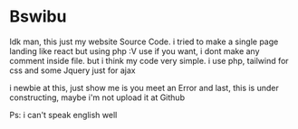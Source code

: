 # Bswibu
Idk man, this just my website Source Code.
i tried to make a single page landing like react but using php :V
use if you want, i dont make any comment inside file.
but i think my code very simple.
i use php, tailwind for css and some Jquery just for ajax

i newbie at this, just show me is you meet an Error
and last, this is under constructing, maybe i'm not upload it at Github

Ps: i can't speak english well
